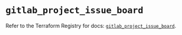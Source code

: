 # `gitlab_project_issue_board`

Refer to the Terraform Registry for docs: [`gitlab_project_issue_board`](https://registry.terraform.io/providers/gitlabhq/gitlab/18.3.0/docs/resources/project_issue_board).
